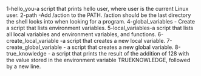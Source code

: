 1-hello_you-a script that prints hello user, where user is the current Linux user.
2-path -Add /action to the PATH. /action should be the last directory the shell looks into when looking for a program.
4-global_variables - Create a script that lists environment variables.
5-local_variables-a script that lists all local variables and environment variables, and functions.
6-create_local_variable -a script that creates a new local variable.
7-create_global_variable - a script that creates a new global variable.
8-true_knowledge -  a script that prints the result of the addition of 128 with the value stored in the environment variable TRUEKNOWLEDGE, followed by a new line.
